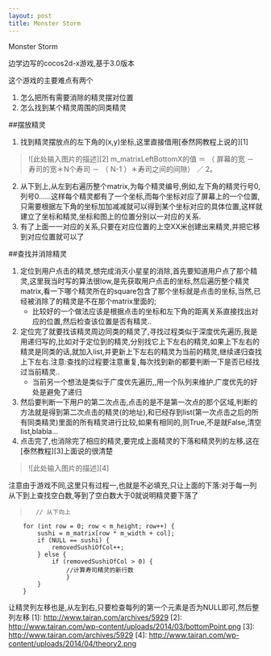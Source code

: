 ```yaml
---
layout: post
title: Monster Storm
---
```


Monster Storm

边学边写的cocos2d-x游戏,基于3.0版本

这个游戏的主要难点有两个
1. 怎么把所有需要消除的精灵摆对位置
2. 怎么找到某个精灵周围的同类精灵


##摆放精灵
1. 找到精灵摆放点的左下角的(x,y)坐标,这里直接借用[泰然网教程上说的][1]
> ![此处输入图片的描述][2]
m_matrixLeftBottomX的值 ＝ （ 屏幕的宽 － 寿司的宽＊N个寿司 － （ N-1 ）＊寿司之间的间隙） ／ 2。

2. 从下到上,从左到右遍历整个matrix,为每个精灵编号,例如,左下角的精灵行号0,列号0……这样每个精灵都有了一个坐标,而每个坐标对应了屏幕上的一个位置,只需要根据左下角的坐标加加减减就可以得到某个坐标对应的具体位置,这样就建立了坐标和精灵,坐标和图上的位置分别以一对应的关系.
3. 有了上面一一对应的关系,只要在对应位置的上空XX米创建出来精灵,并把它移到对应位置就可以了

##查找并消除精灵
1. 定位到用户点击的精灵,想完成消灭小星星的消除,首先要知道用户点了那个精灵,这里我当时写的算法很low,是先获取用户点击的坐标,然后遍历整个精灵matrix,看一下哪个精灵所在的square包含了那个坐标就是点击的坐标,当然,已经被消除了的精灵是不在那个matrix里面的;
    - 比较好的一个做法应该是根据点击的坐标和左下角的距离关系直接找出对应的位置,然后检查该位置是否有精灵..
2. 定位完了就要找该精灵周边同类的精灵了,寻找过程类似于深度优先遍历,我是用递归写的,比如对于定位到的精灵,分别找它上下左右的精灵,如果上下左右的精灵是同类的话,就加入list,并更新上下左右的精灵为当前的精灵,继续递归查找上下左右.注意:查找的过程要注意重复,每次找到新的都要判断一下是否已经找过当前精灵..
    - 当前另一个想法是类似于广度优先遍历,,用一个队列来维护,广度优先的好处是避免了递归
3. 然后要判断一下用户的第二次点击,点击的是不是第一次点的那个区域,判断的方法就是得到第二次点击的精灵(的地址),和已经存到list(第一次点击之后的所有同类精灵)里面的所有精灵进行比较,如果有相同的,则True,不是就False,清空list,blabla...
4. 点击完了,也消除完了相应的精灵,要完成上面精灵的下落和精灵列的左移,这在[泰然教程][3]上面说的很清楚

> ![此处输入图片的描述][4]

注意由于游戏不同,这里只有过程一,也就是不必填充,只让上面的下落:对于每一列从下到上查找空白数,等到了空白数大于0就说明精灵要下落了

>       // 从下向上
        for (int row = 0; row < m_height; row++) {
            sushi = m_matrix[row * m_width + col];
            if (NULL == sushi) {
                removedSushiOfCol++;
            } else {
                if (removedSushiOfCol > 0) {
                    //计算寿司精灵的新行数
                    }
            }
        }
    
让精灵列左移也是,从左到右,只要检查每列的第一个元素是否为NULL即可,然后整列左移
  [1]: http://www.tairan.com/archives/5929
  [2]: http://www.tairan.com/wp-content/uploads/2014/03/bottomPoint.png
  [3]: http://www.tairan.com/archives/5929
  [4]: http://www.tairan.com/wp-content/uploads/2014/04/theory2.png
